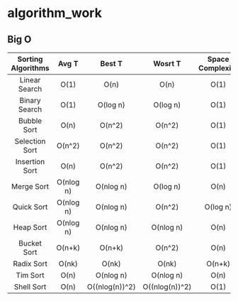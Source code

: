 # algorithm_work

## Big O

| Sorting Algorithms  | Avg T | Best T  | Wosrt T | Space Complexity |
|     :---:      |      :---:      |     :---:      |     :---:      |     :---:      |
| Linear Search  | O(1) | O(n)  | O(n) | O(1) |
| Binary Search  | O(1) | O(log n)  | O(log n) | O(1) |
| Bubble Sort  | O(n) | O(n^2)  | O(n^2) | O(1) |
| Selection Sort  | O(n^2)  | O(n^2)  | O(n^2)  | O(1)  |
| Insertion Sort  | O(n)  | O(n^2)  | O(n^2)  | O(1)  |
| Merge Sort  | O(nlog n)  | O(nlog n)  | O(log n)  | O(n)  |
| Quick Sort  | O(nlog n)  | O(nlog n)  | O(n^2)  | O(log n) |
| Heap Sort  | O(nlog n)  | O(nlog n)  | O(nlog n)  | O(n)  |
| Bucket Sort  | O(n+k)  | O(n+k)  | O(n^2)  | O(n)  |
| Radix Sort  | O(nk)  | O(nk)  | O(nk)  | O(n+k)  |
| Tim Sort  | O(n) | O(nlog n)  | O(nlog n)  | O(n)  |
| Shell Sort  | O(n) | O((nlog(n))^2)  | O((nlog(n))^2)  | O(1)  |
